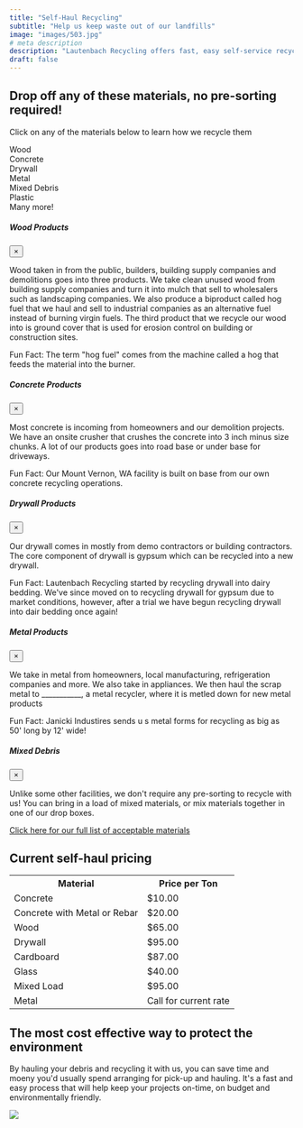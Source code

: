 ```yaml
---
title: "Self-Haul Recycling"
subtitle: "Help us keep waste out of our landfills"
image: "images/503.jpg"
# meta description
description: "Lautenbach Recycling offers fast, easy self-service recycling."
draft: false
---
```


## Drop off any of these materials, no pre-sorting required!

Click on any of the materials below to learn how we recycle them

<div class="container">
    <div class="row">
        <div class="col-sm">
        <a data-toggle="modal" data-target="#woodModal"> <i class="fas fa-recycle"></i> Wood</a> <br>
        <a data-toggle="modal" data-target="#concreteModal"><i class="fas fa-recycle"></i> Concrete</a> <br>
        <a data-toggle="modal" data-target="#drywallModal"><i class="fas fa-recycle"></i> Drywall</a><br>
        </div>
        <div class="col-sm">
            <a data-toggle="modal" data-target="#metalModal"><i class="fas fa-recycle"></i> Metal</a> <br>
            <a data-toggle="modal" data-target="#mixedModal"><i class="fas fa-recycle"></i> Mixed Debris</a><br>
            <a data-toggle="modal" data-target="#plasticModal"><i class="fas fa-recycle"></i> Plastic</a> <br>
            <i class="fas fa-recycle"></i> Many more!<br>
        </div>
    </div>
</div>

<!-- #woodModal -->
<div class="modal fade" id="woodModal" tabindex="-1" role="dialog" aria-labelledby="woodModalLabel" aria-hidden="true">
    <div class="modal-dialog" role="document">
        <div class="modal-content">
            <div class="modal-header">
                <h5 class="modal-title" id="woodModalLabel">Wood Products </h5>
                <button type="button" class="close" data-dismiss="modal" aria-label="Close">
                    <span aria-hidden="true">&times;</span>
                </button>
            </div>
            <div class="modal-body">
                <p>
                     	Wood taken in from the public, builders, building supply companies and demolitions goes into three products. We take clean unused wood from building supply companies and turn it into mulch that sell to wholesalers such as landscaping companies. We also produce a biproduct called hog fuel that we haul and sell to industrial companies as an alternative fuel instead of burning virgin fuels. The third product that we recycle our wood into is ground cover that is used for erosion control on building or construction sites. 
                </p>
                <p>
                    Fun Fact: The term "hog fuel" comes from the machine called a hog that feeds the material into the burner.
            </div>
        </div>
    </div>
</div>

<!-- #concreteModal -->

<div class="modal fade" id="concreteModal" tabindex="-1" role="dialog" aria-labelledby="concreteModalLabel" aria-hidden="true">
    <div class="modal-dialog" role="document">
        <div class="modal-content">
            <div class="modal-header">
                <h5 class="modal-title" id="concreteModalLabel">Concrete Products </h5>
                <button type="button" class="close" data-dismiss="modal" aria-label="Close">
                    <span aria-hidden="true">&times;</span>
                </button>
            </div>
            <div class="modal-body">
                <p>
                     	 	Most concrete is incoming from homeowners and our demolition projects. We have an onsite crusher that crushes the concrete into 3 inch minus size chunks. A lot of our products goes into road base or under base for driveways. 
                </p>
                <p>
                    Fun Fact: Our Mount Vernon, WA facility is built on base from our own concrete recycling operations.
            </div>
        </div>
    </div>
</div>

<!-- #drywallModal -->

<div class="modal fade" id="drywallModal" tabindex="-1" role="dialog" aria-labelledby="drywallModalLabel" aria-hidden="true">
    <div class="modal-dialog" role="document">
        <div class="modal-content">
            <div class="modal-header">
                <h5 class="modal-title" id="drywallModalLabel">Drywall Products </h5>
                <button type="button" class="close" data-dismiss="modal" arial-label="Close">
                    <span aria-hidden=true">&times;</span>
                </button>
            </div>
                <div class="modal-body">
                <p>
                    Our drywall comes in mostly from demo contractors or building contractors. The core component of drywall is gypsum which can be recycled into a new drywall.
                </p>
                <p>
                    Fun Fact: Lautenbach Recycling started by recycling drywall into dairy bedding. We've since moved on to recycling drywall for gypsum due to market conditions, however, after a trial we have begun recycling drywall into dair bedding once again!
                </p>
                </div>
        </div>
    </div>
</div> 

<!-- #metalModal -->
<div class="modal fade" id="metalModal" tabindex="-1" role="dialog" aria-labelledby="metalModalLabel" aria-hidden="true">
    <div class="modal-dialog" role="document">
        <div class="modal-content">
            <div class="modal-header">
                <h5 class="modal-title" id="metalModalLabel">Metal Products </h5>
                <button type="button" class="close" data-dismiss="modal" aria-label="Close">
                    <span aria-hidden="true">&times;</span>
                </buitton>
            </div>
            <div class="modal-body">
                <p>
                    We take in metal from homeowners, local manufacturing, refrigeration companies and more. We also take in appliances. We then haul the scrap metal to ___________, a metal recycler, where it is metled down for new metal products
                </p>
                <p>
                    Fun Fact: Janicki Industires sends u s metal forms for recycling as big as 50' long by 12' wide!
                </p>
            </div>
        </div>
    </div>
</div>

<!-- #mixedModal -->
<div class="modal fade" id="mixedModal" tabindex="-1" role="dialog" aria-labelledby="mixedModelLabel" aria-hidden="true">
    <div class="modal-dialog" role="document">
        <div class="modal-content">
            <div class="modal-header">
                <h5 class="modal-title" id="mixedModalLabel">Mixed Debris </h5>
                <button type="button" class="close" data-dismiss="modal" aria-label="Close">
                    <span aria-hidden="true">&times;</span>
                </button>
            </div>
            <div class="modal-body">
                <p>
                    Unlike some other facilities, we don't require any pre-sorting to recycle with us!
                    You can bring in a load of mixed materials, or mix materials together in one of our drop boxes.
                </p>
            </div>
        </div>
    </div>
</div>

[Click here for our full list of acceptable materials](acceptable-materials)

## Current self-haul pricing

<div class="container">
    <div class="row">
        <div class="col">
            <table>
                <tr>
                    <th>Material</th>
                    <th>Price per Ton</th>
                </tr>
                <tr>
                    <td>Concrete</td>
                    <td>$10.00</td>
                </tr>
                <tr>
                    <td>Concrete with Metal or Rebar</td>
                    <td>$20.00</td>
                </tr>    
                <tr>
                    <td>Wood</td>
                    <td>$65.00</td>
                </tr>
                <tr>    
                    <td>Drywall</td>
                    <td>$95.00</td>
                </tr>
                <tr>    
                    <td>Cardboard</td>
                    <td>$87.00</td>
                </tr>
                <tr>    
                    <td>Glass</td>
                    <td>$40.00</td>
                </tr>
                <tr>    
                    <td>Mixed Load</td>
                    <td>$95.00</td>
                </tr>
                <tr>    
                    <td>Metal</td>
                    <td>Call for current rate</td>
                </tr>
            </table>
        </div>
    </div>
</div>

<div class="container">
    <div class="row">
        <div class="col-lg-6">
            <h2>The most cost effective way to protect the environment</h2>
            <p>
                By hauling your debris and recycling it with us, you can save time and moeny you'd usually spend arranging for pick-up and hauling. It's a fast and easy process that will help keep your projects on-time, on budget and environmentally friendly.
            </p>
        </div>
        <div class="col-lg-6">
            <img class="img-fluid" src="../images/protect-nature.svg">
        </div>
    </div>
</div>
